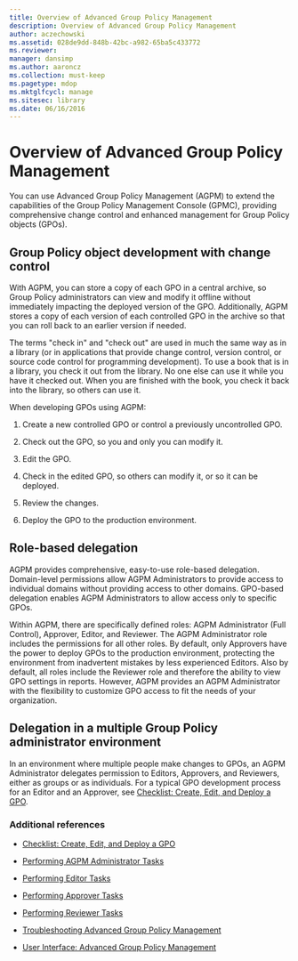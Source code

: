 ```yaml
---
title: Overview of Advanced Group Policy Management
description: Overview of Advanced Group Policy Management
author: aczechowski
ms.assetid: 028de9dd-848b-42bc-a982-65ba5c433772
ms.reviewer: 
manager: dansimp
ms.author: aaroncz
ms.collection: must-keep
ms.pagetype: mdop
ms.mktglfcycl: manage
ms.sitesec: library
ms.date: 06/16/2016
---
```



# Overview of Advanced Group Policy Management


You can use Advanced Group Policy Management (AGPM) to extend the capabilities of the Group Policy Management Console (GPMC), providing comprehensive change control and enhanced management for Group Policy objects (GPOs).

## Group Policy object development with change control


With AGPM, you can store a copy of each GPO in a central archive, so Group Policy administrators can view and modify it offline without immediately impacting the deployed version of the GPO. Additionally, AGPM stores a copy of each version of each controlled GPO in the archive so that you can roll back to an earlier version if needed.

The terms "check in" and "check out" are used in much the same way as in a library (or in applications that provide change control, version control, or source code control for programming development). To use a book that is in a library, you check it out from the library. No one else can use it while you have it checked out. When you are finished with the book, you check it back into the library, so others can use it.

When developing GPOs using AGPM:

1.  Create a new controlled GPO or control a previously uncontrolled GPO.

2.  Check out the GPO, so you and only you can modify it.

3.  Edit the GPO.

4.  Check in the edited GPO, so others can modify it, or so it can be deployed.

5.  Review the changes.

6.  Deploy the GPO to the production environment.

## Role-based delegation


AGPM provides comprehensive, easy-to-use role-based delegation. Domain-level permissions allow AGPM Administrators to provide access to individual domains without providing access to other domains. GPO-based delegation enables AGPM Administrators to allow access only to specific GPOs.

Within AGPM, there are specifically defined roles: AGPM Administrator (Full Control), Approver, Editor, and Reviewer. The AGPM Administrator role includes the permissions for all other roles. By default, only Approvers have the power to deploy GPOs to the production environment, protecting the environment from inadvertent mistakes by less experienced Editors. Also by default, all roles include the Reviewer role and therefore the ability to view GPO settings in reports. However, AGPM provides an AGPM Administrator with the flexibility to customize GPO access to fit the needs of your organization.

## Delegation in a multiple Group Policy administrator environment


In an environment where multiple people make changes to GPOs, an AGPM Administrator delegates permission to Editors, Approvers, and Reviewers, either as groups or as individuals. For a typical GPO development process for an Editor and an Approver, see [Checklist: Create, Edit, and Deploy a GPO](checklist-create-edit-and-deploy-a-gpo.md).

### Additional references

-   [Checklist: Create, Edit, and Deploy a GPO](checklist-create-edit-and-deploy-a-gpo.md)

-   [Performing AGPM Administrator Tasks](performing-agpm-administrator-tasks.md)

-   [Performing Editor Tasks](performing-editor-tasks.md)

-   [Performing Approver Tasks](performing-approver-tasks.md)

-   [Performing Reviewer Tasks](performing-reviewer-tasks.md)

-   [Troubleshooting Advanced Group Policy Management](troubleshooting-advanced-group-policy-management.md)

-   [User Interface: Advanced Group Policy Management](user-interface-advanced-group-policy-management.md)

 

 





